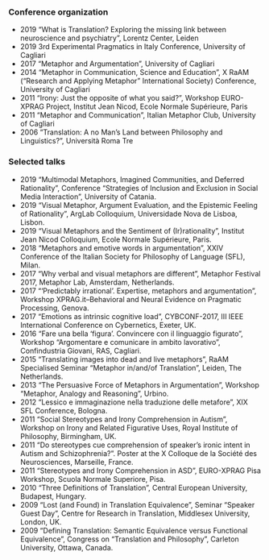 ### Conference organization

-   2019 “What is Translation? Exploring the missing link between neuroscience and psychiatry”, Lorentz Center, Leiden
-   2019 3rd Experimental Pragmatics in Italy Conference, University of Cagliari
-   2017 “Metaphor and Argumentation”, University of Cagliari
-   2014 “Metaphor in Communication, Science and Education”, X RaAM (“Research and Applying Metaphor” International Society) Conference, University of Cagliari
-   2011 “Irony: Just the opposite of what you said?”, Workshop EURO-XPRAG Project, Institut Jean Nicod, Ecole Normale Supérieure, Paris
-   2011 “Metaphor and Communication”, Italian Metaphor Club, University of Cagliari
-   2006 “Translation: A no Man’s Land between Philosophy and Linguistics?”, Università Roma Tre

### Selected talks

-   2019 “Multimodal Metaphors, Imagined Communities, and Deferred Rationality”, Conference “Strategies of Inclusion and Exclusion in Social Media Interaction”, University of Catania.
-   2019 “Visual Metaphor, Argument Evaluation, and the Epistemic Feeling of Rationality”, ArgLab Colloquium, Universidade Nova de Lisboa, Lisbon.
-   2019 “Visual Metaphors and the Sentiment of (Ir)rationality”, Institut Jean Nicod Colloquium, Ecole Normale Supérieure, Paris.
-   2018 “Metaphors and emotive words in argumentation”, XXIV Conference of the Italian Society for Philosophy of Language (SFL), Milan.
-   2017 “Why verbal and visual metaphors are different”, Metaphor Festival 2017, Metaphor Lab, Amsterdam, Netherlands.
-   2017 “‘Predictably irrational’. Expertise, metaphors and argumentation”, Workshop XPRAG.it–Behavioral and Neural Evidence on Pragmatic Processing, Genova.
-   2017 “Emotions as intrinsic cognitive load”, CYBCONF-2017, III IEEE International Conference on Cybernetics, Exeter, UK.
-   2016 “Fare una bella ‘figura’. Convincere con il linguaggio figurato”, Workshop “Argomentare e comunicare in ambito lavorativo”, Confindustria Giovani, RAS, Cagliari.
-   2015 “Translating images into dead and live metaphors”, RaAM Specialised Seminar “Metaphor in/and/of Translation”, Leiden, The Netherlands.
-   2013 “The Persuasive Force of Metaphors in Argumentation”, Workshop “Metaphor, Analogy and Reasoning”, Urbino.
-   2012 “Lessico e immaginazione nella traduzione delle metafore”, XIX SFL Conference, Bologna.
-   2011 “Social Stereotypes and Irony Comprehension in Autism”, Workshop on Irony and Related Figurative Uses, Royal Institute of Philosophy, Birmingham, UK.
-   2011 “Do stereotypes cue comprehension of speaker’s ironic intent in Autism and Schizophrenia?”. Poster at the X Colloque de la Société des Neurosciences, Marseille, France.
-   2011 “Stereotypes and Irony Comprehension in ASD”, EURO-XPRAG Pisa Workshop, Scuola Normale Superiore, Pisa.
-   2010 “Three Definitions of Translation”, Central European University, Budapest, Hungary.
-   2009 “Lost (and Found) in Translation Equivalence”, Seminar “Speaker Guest Day”, Centre for Research in Translation, Middlesex University, London, UK.
-   2009 “Defining Translation: Semantic Equivalence versus Functional Equivalence”, Congress on “Translation and Philosophy”, Carleton University, Ottawa, Canada.
